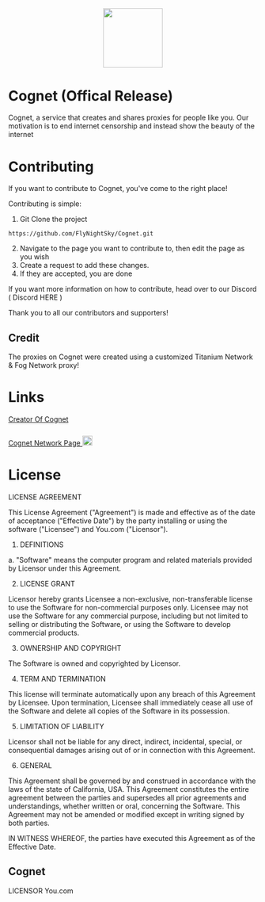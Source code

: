 ## <p align="center" ><img src="https://cognet.vercel.app/logo.png" width="120" /></p>
# Cognet (Offical Release)
Cognet, a service that creates and shares proxies for people like you. Our motivation is to end internet censorship and instead show the beauty of the internet

# Contributing
If you want to contribute to Cognet, you've come to the right place!

Contributing is simple:

1. Git Clone the project
```
https://github.com/FlyNightSky/Cognet.git
```
2. Navigate to the page you want to contribute to, then edit the page as you wish
3. Create a request to add these changes.
4. If they are accepted, you are done

If you want more information on how to contribute, head over to our Discord ( Discord HERE )

Thank you to all our contributors and supporters!



## Credit

The proxies on Cognet were created using a customized Titanium Network & Fog Network proxy!

# Links
<a href="https://github.com/FlyNightSky"> Creator Of Cognet<a/><br><br>
<a href="https://github.com/Cognet-Network"> Cognet Network Page
 </a><img src="https://cdn0.iconfinder.com/data/icons/shift-logotypes/32/Github-512.png" width="20" style="padding-top:.5rem;"/>
 
 # License
 
 LICENSE AGREEMENT

This License Agreement ("Agreement") is made and effective as of the date of acceptance ("Effective Date") by the party installing or using the software ("Licensee") and You.com ("Licensor").

1. DEFINITIONS

a. "Software" means the computer program and related materials provided by Licensor under this Agreement.

2. LICENSE GRANT

Licensor hereby grants Licensee a non-exclusive, non-transferable license to use the Software for non-commercial purposes only. Licensee may not use the Software for any commercial purpose, including but not limited to selling or distributing the Software, or using the Software to develop commercial products.

3. OWNERSHIP AND COPYRIGHT

The Software is owned and copyrighted by Licensor.

4. TERM AND TERMINATION

This license will terminate automatically upon any breach of this Agreement by Licensee. Upon termination, Licensee shall immediately cease all use of the Software and delete all copies of the Software in its possession.

5. LIMITATION OF LIABILITY

Licensor shall not be liable for any direct, indirect, incidental, special, or consequential damages arising out of or in connection with this Agreement.

6. GENERAL

This Agreement shall be governed by and construed in accordance with the laws of the state of California, USA. This Agreement constitutes the entire agreement between the parties and supersedes all prior agreements and understandings, whether written or oral, concerning the Software. This Agreement may not be amended or modified except in writing signed by both parties.

IN WITNESS WHEREOF, the parties have executed this Agreement as of the Effective Date.

Cognet
------
LICENSOR
You.com

                     
